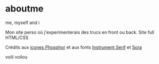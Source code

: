 # aboutme
 me, myself and i

 Mon site perso où j'experimenterais des trucs en front ou back.
 Site full HTML/CSS

 Crédits aux [icones Phosphor](https://phosphoricons.com/) et aux fonts [Instrument Serif](https://github.com/Instrument/instrument-serif) et [Sora](https://github.com/sora-xor/sora-font) 

 voili voilou
